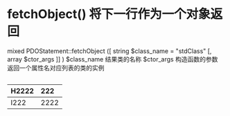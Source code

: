 # fetchObject() 将下一行作为一个对象返回
mixed  PDOStatement::fetchObject  ([ string $class_name  = "stdClass"  [, array $ctor_args  ]] )
$class_name 结果类的名称
$ctor_args 构造函数的参数
返回一个属性名对应列表的类的实例
##

| H2222   | 222     |
| :------------- | :------------- |
| I222    | 2222      |
